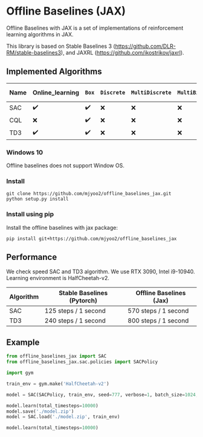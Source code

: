 # Offline Baselines (JAX)

Offline Baselines with JAX is a set of implementations of reinforcement learning algorithms in JAX.

This library is based on Stable Baselines 3 (https://github.com/DLR-RM/stable-baselines3), and JAXRL (https://github.com/ikostrikov/jaxrl).

## Implemented Algorithms

| **Name**       | **Online_learning** | `Box`          | `Discrete`     | `MultiDiscrete` | `MultiBinary`  | **Multi Processing**              |
|----------------|---------------------| ------------------ | ------------------ | ------------------- | ------------------ | --------------------------------- |
| SAC            | :heavy_check_mark:  | :heavy_check_mark: | :x:                | :x:                 | :x:                | :heavy_check_mark: |
| CQL            | :x:                 | :heavy_check_mark: | :x:                | :x:                 | :x:                | :heavy_check_mark: |
| TD3            | :heavy_check_mark:  | :heavy_check_mark: | :x:                | :x:                 | :x:                | :heavy_check_mark: |

### Windows 10

Offline baselines does not support Window OS.

### Install

```
git clone https://github.com/mjyoo2/offline_baselines_jax.git
python setup.py install
```

### Install using pip 
Install the offline baselines with jax package:
```
pip install git+https://github.com/mjyoo2/offline_baselines_jax
```

## Performance
We check speed SAC and TD3 algorithm. We use RTX 3090, Intel i9-10940. Learning environment is HalfCheetah-v2. 

| **Algorithm** | **Stable Baselines (Pytorch)** | **Offline Baselines (Jax)** |
|---------------|--------------------------------|-----------------------------|
| SAC           | 125 steps / 1 second           | 570 steps / 1 second        |
| TD3           | 240 steps / 1 second           | 800 steps / 1 second        |

## Example
```python
from offline_baselines_jax import SAC
from offline_baselines_jax.sac.policies import SACPolicy

import gym

train_env = gym.make('HalfCheetah-v2')

model = SAC(SACPolicy, train_env, seed=777, verbose=1, batch_size=1024, buffer_size=50000, train_freq=1)

model.learn(total_timesteps=10000)
model.save('./model.zip')
model = SAC.load('./model.zip', train_env)

model.learn(total_timesteps=10000)

```
